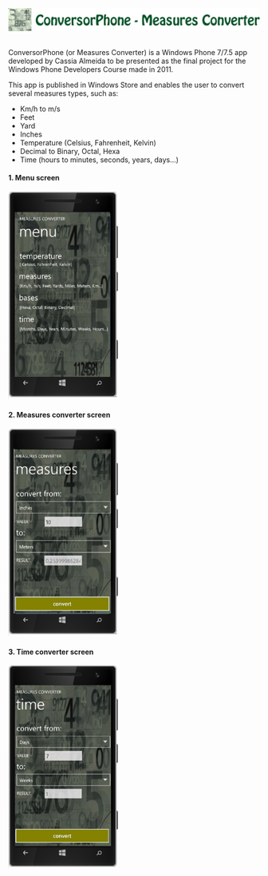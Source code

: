 
  <img src="MeasuresConverterTitle.png"/>
</br></br>
<p>ConversorPhone (or Measures Converter) is a Windows Phone 7/7.5 app developed by Cassia Almeida to be presented as the final project for the Windows Phone Developers Course made in 2011.</p>

<p>This app is published in Windows Store and enables the user to convert several measures types, such as:</p>
<ul>
  <li>Km/h to m/s</li> 
  <li>Feet</li>
  <li>Yard</li> 
  <li>Inches</li> 
  <li>Temperature (Celsius, Fahrenheit, Kelvin)</li>
  <li>Decimal to Binary, Octal, Hexa</li>
  <li>Time (hours to minutes, seconds, years, days...)</li> 
</ul> 

<div style="width:220px">
  <h4>1. Menu screen</h4>
  <img src='menu 2.png'/>
  </br>
  <h4>2. Measures converter screen</h4>
  <img src='measures 2.png'/>
  </br>
  <h4>3. Time converter screen</h4>
  <img src='time.png'/>
</div>
